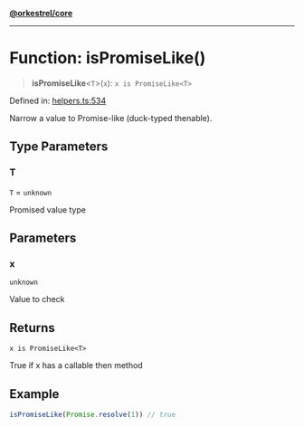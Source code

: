 [**@orkestrel/core**](../index.md)

***

# Function: isPromiseLike()

> **isPromiseLike**\<`T`\>(`x`): `x is PromiseLike<T>`

Defined in: [helpers.ts:534](https://github.com/orkestrel/core/blob/076093e61b67cd3d4198b173439f047ddbc97abc/src/helpers.ts#L534)

Narrow a value to Promise-like (duck-typed thenable).

## Type Parameters

### T

`T` = `unknown`

Promised value type

## Parameters

### x

`unknown`

Value to check

## Returns

`x is PromiseLike<T>`

True if x has a callable then method

## Example

```ts
isPromiseLike(Promise.resolve(1)) // true
```
